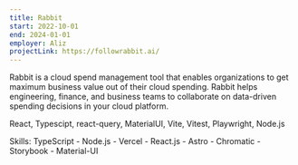 ```yaml
---
title: Rabbit
start: 2022-10-01
end: 2024-01-01
employer: Aliz
projectLink: https://followrabbit.ai/
---
```


Rabbit is a cloud spend management tool that enables organizations to get maximum business value out of their cloud spending. Rabbit helps engineering, finance, and business teams to collaborate on data-driven spending decisions in your cloud platform.

React, Typescipt, react-query, MaterialUI, Vite, Vitest, Playwright, Node.js

Skills: TypeScript - Node.js - Vercel - React.js - Astro - Chromatic - Storybook - Material-UI
